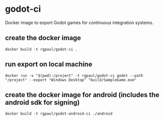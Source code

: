 # godot-ci

Docker image to export Godot games for continuous integration systems.

## create the docker image
```
docker build -t rgpaul/godot-ci .
```

## run export on local machine
```
docker run -v "$(pwd):/project" -t rgpaul/godot-ci godot --path "/project" --export "Windows Desktop" "build/SampleGame.exe"
```

## create the docker image for android (includes the android sdk for signing)
```
docker build -t rgpaul/godot-android-ci ./android
```
